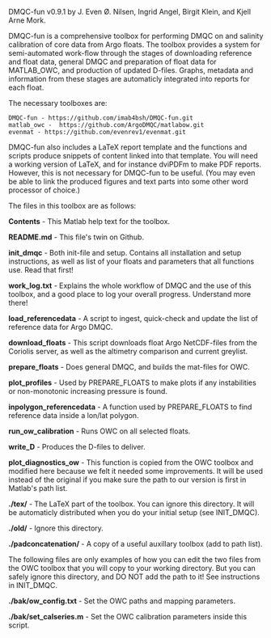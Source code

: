  DMQC-fun v0.9.1 
 by J. Even Ø. Nilsen, Ingrid Angel, Birgit Klein, and Kjell Arne Mork.

 DMQC-fun is a comprehensive toolbox for performing DMQC on and
 salinity calibration of core data from Argo floats. The toolbox
 provides a system for semi-automated work-flow through the stages of
 downloading reference and float data, general DMQC and preparation of
 float data for MATLAB_OWC, and production of updated D-files. Graphs,
 metadata and information from these stages are automaticly integrated
 into reports for each float.

 The necessary toolboxes are:
 
	DMQC-fun - https://github.com/imab4bsh/DMQC-fun.git
	matlab_owc -  https://github.com/ArgoDMQC/matlabow.git
	evenmat - https://github.com/evenrev1/evenmat.git

 DMQC-fun also includes a LaTeX report template and the functions and
 scripts produce snippets of content linked into that template. You
 will need a working version of LaTeX, and for instance dviPDFm to make
 PDF reports. However, this is not necessary for DMQC-fun to be
 useful. (You may even be able to link the produced figures and text
 parts into some other word processor of choice.)

 The files in this toolbox are as follows:

**Contents**	- This Matlab help text for the toolbox.

**README.md**	- This file's twin on Github.

**init_dmqc**	- Both init-file and setup. Contains all installation
		and setup instructions, as well as list of your
		floats and parameters that all functions use. Read
		that first! 

**work_log.txt**	- Explains the whole workflow of DMQC and the use of this
		toolbox, and a good place to log your overall
		progress. Understand more there! 

**load_referencedata**	- 
		A script to ingest, quick-check and update the list
		of reference data for Argo DMQC. 

**download_floats**	- 
		This script downloads float Argo NetCDF-files from
		the Coriolis server, as well as the altimetry
		comparison and current greylist. 

**prepare_floats**	- 
		Does general DMQC, and builds the mat-files for OWC. 

**plot_profiles**	- Used by PREPARE_FLOATS to make plots if any instabilities or
		non-monotonic increasing pressure is found.

**inpolygon_referencedata**	- 
		A function used by PREPARE_FLOATS to find reference
		data inside a lon/lat polygon.

**run_ow_calibration**	- 
		Runs OWC on all selected floats.

**write_D**	- Produces the D-files to deliver.

**plot_diagnostics_ow**	- 
		This function is copied from the OWC toolbox and
		modified here because we felt it needed some
		improvements. It will be used instead of the original
		if you make sure the path to our version is first in 
		Matlab's path list.

**./tex/**	- The LaTeX part of the toolbox. You can ignore this
		directory. It will be automaticly distributed when
		you do your initial setup (see INIT_DMQC).

**./old/**	- Ignore this directory.
 
**./padconcatenation/**	- 
		A copy of a useful auxillary toolbox (add to path list).

 The following files are only examples of how you can edit the two
 files from the OWC toolbox that you will copy to your working
 directory. But you can safely ignore this directory, and DO NOT add
 the path to it! See instructions in INIT_DMQC.

**./bak/ow_config.txt**	- 
		Set the OWC paths and mapping parameters. 

**./bak/set_calseries.m**	- 
		Set the OWC calibration parameters inside this
		script.

